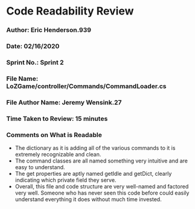 # Code Readability Review

### Author: Eric Henderson.939

### Date: 02/16/2020

### Sprint No.: Sprint 2

### File Name: LoZGame/controller/Commands/CommandLoader.cs

### File Author Name: Jeremy Wensink.27

### Time Taken to Review: 15 minutes

###  Comments on What is Readable
- The dictionary as it is adding all of the various commands to it is extremely recognizable and clean.
- The command classes are all named something very intuitive and are easy to understand.
- The get properties are aptly named getIdle and getDict, clearly indicating which private field they serve.
- Overall, this file and code structure are very well-named and factored very well.  Someone who has never seen this code before could easily understand everything it does without much time invested.
